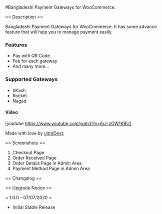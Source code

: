 
#Bangladeshi Payment Gateways for WooCommerce.

== Description ==

Bangladeshi Payment Gateways for WooCommerce. It has some advance feature that will help you to manage payment easily.

### Features

* Pay with QR Code
* Fee for each gateway
* And many more...

### Supported Gateways
* bKash
* Rocket
* Nagad

#### Video

[youtube https://www.youtube.com/watch?v=ArJ-zOW1KBU]


Made with love by [ultraDevs](https://ultradevs.com)



== Screenshots ==

1. Checkout Page
2. Order Received Page
3. Order Details Page in Admin Area
4. Payment Method Page in Admin Area

== Changelog ==


== Upgrade Notice ==

= 1.0.0 - 07/07/2020 =
* Initial Stable Release